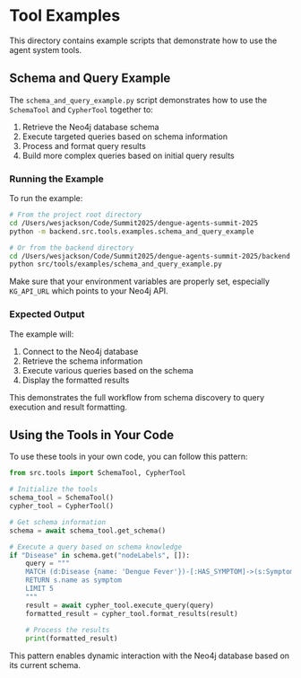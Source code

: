 # Tool Examples

This directory contains example scripts that demonstrate how to use the agent system tools.

## Schema and Query Example

The `schema_and_query_example.py` script demonstrates how to use the `SchemaTool` and `CypherTool` together to:

1. Retrieve the Neo4j database schema
2. Execute targeted queries based on schema information
3. Process and format query results
4. Build more complex queries based on initial query results

### Running the Example

To run the example:

```bash
# From the project root directory
cd /Users/wesjackson/Code/Summit2025/dengue-agents-summit-2025
python -m backend.src.tools.examples.schema_and_query_example

# Or from the backend directory
cd /Users/wesjackson/Code/Summit2025/dengue-agents-summit-2025/backend
python src/tools/examples/schema_and_query_example.py
```

Make sure that your environment variables are properly set, especially `KG_API_URL` which points to your Neo4j API.

### Expected Output

The example will:

1. Connect to the Neo4j database
2. Retrieve the schema information
3. Execute various queries based on the schema
4. Display the formatted results

This demonstrates the full workflow from schema discovery to query execution and result formatting.

## Using the Tools in Your Code

To use these tools in your own code, you can follow this pattern:

```python
from src.tools import SchemaTool, CypherTool

# Initialize the tools
schema_tool = SchemaTool()
cypher_tool = CypherTool()

# Get schema information
schema = await schema_tool.get_schema()

# Execute a query based on schema knowledge
if "Disease" in schema.get("nodeLabels", []):
    query = """
    MATCH (d:Disease {name: 'Dengue Fever'})-[:HAS_SYMPTOM]->(s:Symptom)
    RETURN s.name as symptom
    LIMIT 5
    """
    result = await cypher_tool.execute_query(query)
    formatted_result = cypher_tool.format_results(result)
    
    # Process the results
    print(formatted_result)
```

This pattern enables dynamic interaction with the Neo4j database based on its current schema.
